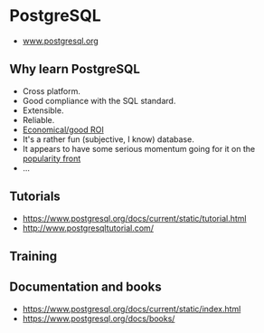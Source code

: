 # PostgreSQL

 * www.postgresql.org

## Why learn PostgreSQL

 * Cross platform.
 * Good compliance with the SQL standard.
 * Extensible.
 * Reliable.
 * [Economical/good ROI](https://www.enterprisedb.com/resources/white-papers/economic-and-business-advantages-edb-postgres-database-solutions)
 * It's a rather fun (subjective, I know) database.
 * It appears to have some serious momentum going for it on the [popularity front](popularity.md)
 * ...

## Tutorials

 * https://www.postgresql.org/docs/current/static/tutorial.html
 * http://www.postgresqltutorial.com/


## Training


## Documentation and books

 * https://www.postgresql.org/docs/current/static/index.html
 * https://www.postgresql.org/docs/books/
